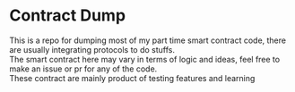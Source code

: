 # Contract Dump

This is a repo for dumping most of my part time smart contract code, there are usually integrating protocols to do stuffs.  
The smart contract here may vary in terms of logic and ideas, feel free to make an issue or pr for any of the code.  
These contract are mainly product of testing features and learning
